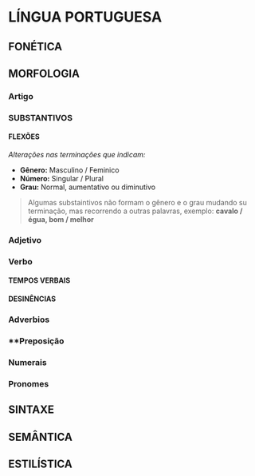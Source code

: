# **LÍNGUA PORTUGUESA**

## **FONÉTICA**

## **MORFOLOGIA**

### **Artigo**

### **SUBSTANTIVOS**

#### **FLEXÕES**

*Alterações nas terminações que indicam:*

- **Gênero:** Masculino / Feminico
- **Número:** Singular / Plural
- **Grau:** Normal, aumentativo ou diminutivo

>Algumas substaintivos não formam o gênero e o grau mudando su terminação, mas recorrendo a outras palavras, exemplo: **cavalo / égua, bom / melhor**

### **Adjetivo**

### **Verbo**

#### **TEMPOS VERBAIS**

#### **DESINÊNCIAS**

### **Adverbios**

### **Preposição

### **Numerais**

### **Pronomes**

## **SINTAXE**

## **SEMÂNTICA**

## **ESTILÍSTICA**